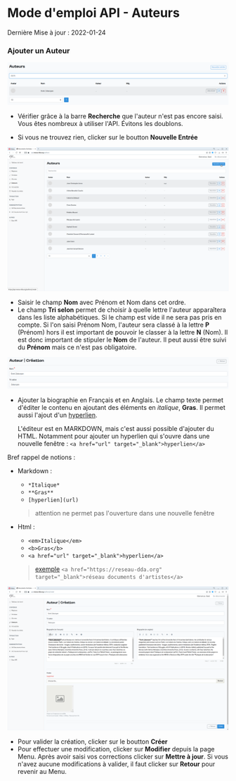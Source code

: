 # Mode d'emploi API - Auteurs
Dernière Mise à jour : 2022-01-24

### Ajouter un Auteur
![Alt text](/img/api_auteurs_1.png "a title")

* Vérifier grâce à la barre **Recherche** que l'auteur n'est pas encore saisi. Vous êtes nombreux à utiliser l'API. Évitons les doublons.

* Si vous ne trouvez rien, clicker sur le boutton **Nouvelle Entrée**

![Alt text](/img/api_auteurs_2.png "a title")

* Saisir le champ **Nom** avec Prénom et Nom dans cet ordre.
* Le champ **Tri selon** permet de choisir à quelle lettre l'auteur apparaîtera dans les liste alphabétiques. Si le champ est vide il ne sera pas pris en compte.
Si l'on saisi Prénom Nom, l'auteur sera classé à la lettre **P** (Prénom) hors il est important de pouvoir le classer à la lettre **N** (Nom). Il est donc important de stipuler le **Nom** de l'auteur. Il peut aussi être suivi du **Prénom** mais ce n'est pas obligatoire.

![Alt text](/img/api_auteurs_3.png "a title")

* Ajouter la biographie en Français et en Anglais. Le champ texte permet d'éditer le contenu en ajoutant des éléments en *italique*, **Gras**. Il permet aussi l'ajout d'un [hyperlien](url).

  L'éditeur est en MARKDOWN, mais c'est aussi possible d'ajouter du HTML. Notamment pour ajouter un hyperlien qui s'ouvre dans une nouvelle fenêtre : ``<a href="url" target="_blank">hyperlien</a>``

Bref rappel de notions :

 * Markdown :
    * ``*Italique*``
    * ``**Gras**``
    * ``[hyperlien](url)``
    >attention ne permet pas l'ouverture dans une nouvelle fenêtre

 * Html :
    * ``<em>Italique</em>``
    * ``<b>Gras</b>``
    * ``<a href="url" target="_blank">hyperlien</a>``
    ><a href="https://reseau-dda.org" target="_blank">exemple</a> ``<a href="https://reseau-dda.org" target="_blank">réseau documents d'artistes</a>``


![Alt text](/img/api_auteurs_4.png "a title")

* Pour valider la création, clicker sur le boutton **Créer**
* Pour effectuer une modification, clicker sur **Modifier** depuis la page Menu. Après avoir saisi vos corrections clicker sur **Mettre à jour**. Si vous n'avez aucune modifications à valider, il faut clicker sur **Retour** pour revenir au Menu.

